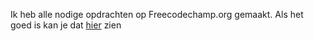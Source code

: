 Ik heb alle nodige opdrachten op Freecodechamp.org gemaakt. Als het goed is kan je dat [hier](https://www.freecodecamp.org/parvin) zien
